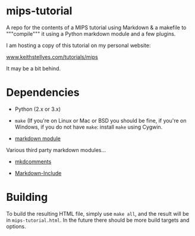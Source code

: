 # mips-tutorial
A repo for the contents of a MIPS tutorial using Markdown &amp; a makefile to """compile""" it using a Python markdown module and a few plugins.

I am hosting a copy of this tutorial on my personal website:

www.keithstellyes.com/tutorials/mips

It may be a bit behind.

# Dependencies

* Python (2.x or 3.x)

* ``make`` (If you're on Linux or Mac or BSD you should be fine, if 
you're 
on Windows, if you do not have ``make``: install ``make`` using Cygwin.

* [markdown module](https://pypi.python.org/pypi/Markdown)

Various third party markdown modules...

* [mkdcomments](https://github.com/ryneeverett/python-markdown-comments)

* [Markdown-Include](https://github.com/cmacmackin/markdown-include)

# Building

To build the resulting HTML file, simply use ``make all``, and the result will
be in ``mips-tutorial.html``. In the future there should be more build targets
and options.
